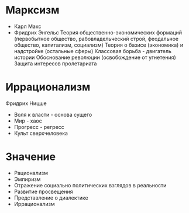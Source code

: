 # Марксизм
- Карл Макс
- Фридрих Энгельс
Теория общественно-экономических формаций (первобытное общество, рабовладельческий строй, феодальное общество, капитализм, социализм)
Теория о базисе (экономика) и надстройке (остальные сферы)
Классовая борьба - двигатель истории
Обоснование революции (освобождение от угнетения)
Защита интересов пролетариата
# Иррационализм
Фридрих Ницше
- Воля к власти - основа сущего
- Мир - хаос
- Прогресс - регресс
- Культ сверхчеловека
# Значение
- Рационализм
- Эмпиризм
- Отражение социально политических взглядов в реальности
- Развитие просвещения
- Представление о диалектике
- Иррационализм